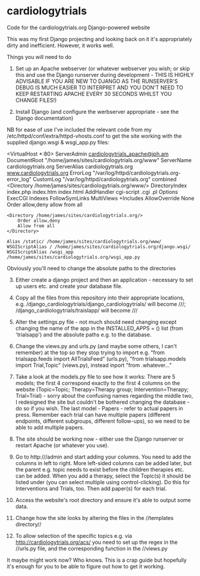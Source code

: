 cardiologytrials
================

Code for the cardiologytrials.org Django-powered website

This was my first Django projecting and looking back on it it's appropriately dirty and inefficient. However, it works well.

Things you will need to do

1. Set up an Apache webserver (or whatever webserver you wish; or skip this and use the Django runserver during development - THIS IS HIGHLY ADVISABLE IF YOU ARE NEW TO DJANGO AS THE RUNSERVER'S DEBUG IS MUCH EASIER TO INTERPRET AND YOU DON'T NEED TO KEEP RESTARTING APACHE EVERY 30 SECONDS WHILST YOU CHANGE FILES!)

2. Install Django (and configure the werbserver appropriate - see the Django documentation)

NB for ease of use I've included the relevant code from my /etc/httpd/conf/extra/httpd-vhosts.conf to get the site working with the supplied django.wsgi & wsgi_app.py files:

<VirtualHost *:80>
   ServerAdmin cardiologytrials_apache@jph.am
   DocumentRoot "/home/james/sites/cardiologytrials.org/www"
   ServerName cardiologytrials.org
   ServerAlias cardiologytrials.org www.cardiologytrials.org
    ErrorLog "/var/log/httpd/cardiologytrials.org-error_log"
    CustomLog "/var/log/httpd/cardiologytrials.org" combined
    <Directory /home/james/sites/cardiologytrials.org/www/>
                    DirectoryIndex index.php index.htm index.html
                    AddHandler cgi-script .cgi .pl
                    Options ExecCGI Indexes FollowSymLinks MultiViews +Includes
                    AllowOverride None
                    Order allow,deny
                    allow from all
        </Directory>

    <Directory /home/james/sites/cardiologytrials.org/>
        Order allow,deny
        Allow from all
    </Directory>

    Alias /static/ /home/james/sites/cardiologytrials.org/www/
    WSGIScriptAlias / /home/james/sites/cardiologytrials.org/django.wsgi/
    WSGIScriptAlias /wsgi_app /home/james/sites/cardiologytrials.org/wsgi_app.py
</VirtualHost>

Obviously you'll need to change the absolute paths to the directories

3. Either create a django project and then an application - necessary to set up users etc. and create your database file.

4. Copy all the files from this repository into their appropriate locations, e.g. /django_cardiologytrials/django_cardiologytrials/ will become /<yourprojectname>/<yourprojectname>/; /django_cardiologytrials/traislapp/ will become /<yourprojectname>/<yourappname>/ 

4. Alter the settings.py file - not much should need changing except changing the name of the app in the INSTALLED_APPS = () list (from 'trialsapp') and the absolute paths e.g. to the database.

5. Change the views.py and urls.py (and maybe some others, I can't remember) at the top so they stop trying to import e.g. "from trialsapp.feeds import AllTrialsFeed" (urls.py), "from trialsapp.models import Trial,Topic" (views.py), instead inport "from <yourapp>.whatever..."

6. Take a look at the models.py file to see how it works:
There are 5 models; the first 4 correspond exactly to the first 4 columns on the website (Topic=Topic; Therapy=Therapy group; Intervention=Therapy; Trial=Trial) - sorry about the confusing names regarding the middle two, I redesigned the site but couldn't be bothered changing the database - do so if you wish.
The last model - Papers - refer to actual papers in press. Remember each trial can have multiple papers (different endpoints, different subgroups, different follow-ups), so we need to be able to add multiple papers.

7. The site should be working now - either use the Django runserver or restart Apache (or whatever you use).

8. Go to http://<whatever>/admin and start adding your columns.
You need to add the columns in left to right. More left-sided columns can be added later, but the parent e.g. topic needs to exist before the children therapies etc. can be added.
When you add a therapy, select the Topic(s) it should be listed under (you can select multiple using control-clicking). Do this for Interventions and Trials, too. Then add paper(s) for each trial.

9. Access the website's root directory and ensure it's able to output some data.

10. Change how the site looks by altering the files in the /<projectname>/templates directory/<appname>/

11. To allow selection of the specific topics e.g. via http://cardiologytrials.org/acs/ you need to set up the regex in the /<projectname>/urls.py file, and the corresponding function in the /<yourapp>/views.py

It maybe might work now? Who knows. This is a crap guide but hopefully it's enough for you to be able to figure out how to get it working.
